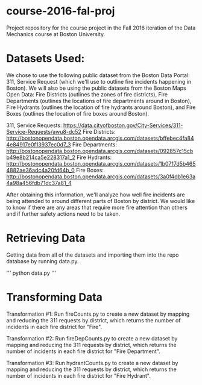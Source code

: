 # course-2016-fal-proj
Project repository for the course project in the Fall 2016 iteration of the Data Mechanics course at Boston University.

# Datasets Used:
We chose to use the following public dataset from the Boston Data Portal: 311, Service Request (which we'll use to outline fire incidents happening in Boston). We will also be using the public datasets from the Boston Maps Open Data: Fire Districts (outlines the zones of fire districts), Fire Departments (outlines the locations of fire departments around in Boston), Fire Hydrants (outlines the location of fire hydrants around Boston), and Fire Boxes (outlines the location of fire boxes around Boston). 

311, Service Requests: https://data.cityofboston.gov/City-Services/311-Service-Requests/awu8-dc52
Fire Districts: http://bostonopendata.boston.opendata.arcgis.com/datasets/bffebec4fa844e84917e0f13937ec0d7_3
Fire Departments: http://bostonopendata.boston.opendata.arcgis.com/datasets/092857c15cbb49e8b214ca5e228317a1_2
Fire Hydrants: http://bostonopendata.boston.opendata.arcgis.com/datasets/1b0717d5b4654882ae36adc4a20fd64b_0
Fire Boxes: http://bostonopendata.boston.opendata.arcgis.com/datasets/3a0f4db1e63a4a98a456fdb71dc37a81_4

After obtaining this information, we'll analyze how well fire incidents are being attended to around different parts of Boston by district. We would like to know if there are any areas that require more fire attention than others and if further safety actions need to be taken. 

# Retrieving Data

Getting data from all of the datasets and importing them into the repo database by running data.py. 

'''
python data.py
'''

# Transforming Data
Transformation #1: Run fireCounts.py to create a new dataset by mapping and reducing the 311 requests by district, which returns the number of incidents in each fire district for "Fire".

Transformation #2: Run fireDepCounts.py to create a new dataset by mapping and reducing the 311 requests by district, which returns the number of incidents in each fire district for "Fire Department".

Transformation #3: Run hydrantCounts.py to create a new dataset by mapping and reducing the 311 requests by district, which returns the number of incidents in each fire district for "Fire Hydrant".

